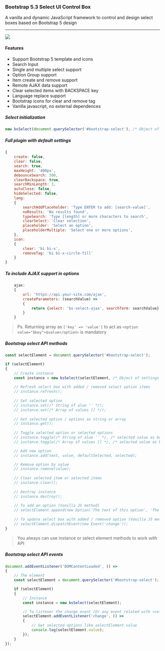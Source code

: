 ### Bootstrap 5.3 Select UI Control Box

A vanilla and dynamic JavaScript framework to control and design select boxes based on Bootstrap 5 design

-----

<a target="_blank" href="https://www.jsdelivr.com/package/gh/SmileYzn/bootstrap-select"><img src="https://data.jsdelivr.com/v1/package/gh/SmileYzn/bootstrap-select/badge"></a>

#### Features
- Support Bootstrap 5 template and icons
- Search Input
- Single and multiple select support
- Option Group support
- Item create and remove support
- Remote AJAX data support
- Clear selected items with BACKSPACE key
- Language replace support
- Bootstrap icons for clear and remove tag
- Vanilla javascript, no external dependences


##### Select initialization

``` javascript
new bsSelect(document.querySelector('#bootstrap-select'), /* Object of settings */);
```

##### Full plugin with default settings

``` javascript
{
    create: false,
    clear: false,
    search: true,
    maxHeight: '400px',
    debounceSearch: 300,
    clearBackspace: true,
    searchMinLength: 3,
    autoClose: false,
    hideSelected: false,
    lang:
    {
        searchAddPlaceholder: 'Type ENTER to add: [search-value]',
        noResults: 'No results found',
        typeSearch: 'Type [length] or more characters to search',
        clearSelect: 'Clear selection',
        placeholder: 'Select an option',
        placeholderMultiple: 'Select one or more options',
    },
    icon:
    {
        clear: 'bi bi-x',
        removeTag: 'bi bi-x-circle-fill'
    }
}
```

##### To include AJAX support in options

```javascript
    ajax:
    {
        url: 'https://api.your-site.com/ajax',
        createParameters: (searchValue) =>
        {
            return {select: 'bs-select-ajax', searchTerm: searchValue};
        }
    }
```
> Ps. Returning array as `['key' => 'value']` to act as `<option value="$key">$value</option>` is mandatory


##### Bootstrap select API methods

``` javascript
const selectElement = document.querySelector('#bootstrap-select');

if (selectElement)
{
    // Create instance
    const instance = new bsSelect(selectElement, /* Object of settings */);
    
    // Refresh select box with added / removed select option items
    // instance.refresh();
    
    // Set selected option
    // instance.set(/* String of alue '' */);
    // instance.set(/* Array of values [] */);
    
    // Get selected option / options as string or array
    // instance.get();
    
    // Toggle selected option or selected options
    // instance.toggle(/* String of alue '' */, /* selected value as boolean true or false*/);
    // instance.toggle(/* Array of values [] */, /* selected value as boolean true or false*/);

    // Add new option
    // instance.add(text, value, defaultSelected, selected);

    // Remove option by value
    // instance.remove(value);
    
    // Clear selected item or selected items
    // instance.clear();
    
    // Destroy instance
    // instance.destroy();
    
    // To add an option (Vanilla JS method)
    // selectElement.append(new Option('The text of this option', 'The value of this option', true, true));
    
    // To update select box with added / removed option (Vanilla JS method)
    // selectElement.dispatchEvent(new Event('change'));
}
```
> You always can use instance or select element methods to work with API

##### Bootstrap select API events

``` javascript
document.addEventListener('DOMContentLoaded', () =>
{
    // The element
    const selectElement = document.querySelector('#bootstrap-select');

    if (selectElement)
    {
        // Instance
        const instance = new bsSelect(selectElement);

        // To listener the change event (Or any event related with <select> element)
        selectElement.addEventListener('change', () =>
        {
            // Get selected options like selectElement.value
            console.log(selectElement.value);
        });
    }
});
``` 
